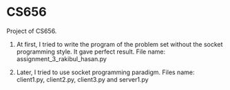 # CS656
Project of CS656.


1.	At first, I tried to write the program of the problem set without the socket programming style. It gave perfect result. File name: assignment_3_rakibul_hasan.py

2.	Later, I tried to use socket programming paradigm. Files name: client1.py, client2.py, client3.py and server1.py

